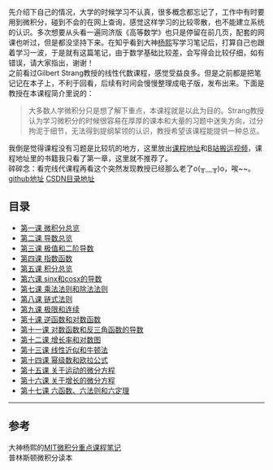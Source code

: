 先介绍下自己的情况，大学的时候学习不认真，很多概念都忘记了，工作中有时要用到微积分，碰到不会的在网上查询，感觉这样学习的比较零散，也不能建立系统的认识。多次想要从头看一遍同济版《高等数学》也只是停留在前几页，配套的网课也听过，但是都没坚持下来。在知乎看到大神[杨熙](https://www.zhihu.com/people/yang-xi-97-90/columns)写学习笔记后，打算自己也跟着学习一波，于是就有这篇笔记，由于数学基础比较差，会写得会比较仔细，如有错误，请大家指出，谢谢！  
之前看过Gilbert Strang教授的线性代数课程，感觉受益良多。但是之前都是把笔记记在本子上，不利于回看，后续有时间会慢慢整理成电子版，发布出来。下面是教授在本课程简介里说的：  
> 大多数人学微积分只是想了解下重点，本课程就是以此为目的。Strang教授认为学习微积分的时候很容易在厚厚的课本和大量的习题中迷失方向，过分拘泥于细节，无法得到提纲挈领的认识，教授希望该课程能提供一种总览。
  
我倒是觉得课程没有习题是比较坑的地方，这里放出[课程地址](https://ocw.mit.edu/courses/res-18-005-highlights-of-calculus-spring-2010/)和[B站搬运视频](https://www.bilibili.com/video/av3518650/?p=1)，课程地址里的书籍我只看了第一章，这里就不推荐了。  
碎碎念：看完线代课程再看这个突然发现教授已经那么老了o(╥﹏╥)o，唉~~。  
[github地址](https://github.com/smzztx/MIT-Highlights-of-Calculus)
[CSDN目录地址]()
    
## 目录
- [第一课 微积分总览](第一课%20微积分总览/第一课%20微积分总览.md)
- [第二课 导数总览](第二课%20导数总览/第二课%20导数总览.md)
- [第三课 极值和二阶导数](第三课%20极值和二阶导数/第三课%20极值和二阶导数.md)
- [第四课 指数函数](第四课%20指数函数/第四课%20指数函数（exponential）.md)
- [第五课 积分总览](第五课%20积分总览/第五课%20积分总览.md)
- [第六课 sinx和cosx的导数](第六课%20sinx和cosx的导数/第六课%20sinx和cosx的导数.md)
- [第七课 乘法法则和除法法则](第七课%20乘法法则和除法法则/第七课%20乘法法则和除法法则.md)
- [第八课 链式法则](第八课%20链式法则/第八课%20链式法则.md)
- [第九课 极限和连续](第九课%20极限和连续/第九课%20极限和连续.md)
- [第十课 逆函数和对数函数](第十课%20逆函数和对数函数/第十课%20逆函数和对数函数.md)
- [第十一课 对数函数和反三角函数的导数](第十一课%20对数函数和反三角函数的导数/第十一课%20对数函数和反三角函数的导数.md)
- [第十二课 增长率和对数图](第十二课%20增长率和对数图/第十二课%20增长率和对数图.md)
- [第十三课 线性近似和牛顿法](第十三课%20线性近似和牛顿法/第十三课%20线性近似和牛顿法.md)
- [第十四课 幂级数和欧拉公式](第十四课%20幂级数和欧拉公式/第十四课%20幂级数和欧拉公式.md)
- [第十五课 关于运动的微分方程](第十五课%20关于运动的微分方程/第十五课%20关于运动的微分方程.md)
- [第十六课 关于增长的微分方程](第十六课%20关于增长的微分方程/第十六课%20关于增长的微分方程.md)
- [第十七课 六函数、六法则和六定理](第十七课%20六函数、六法则和六定理/第十七课%20六函数、六法则和六定理.md)
---
## 参考
大神杨熙的[MIT微积分重点课程笔记](https://www.zhihu.com/column/c_1165312843926171648)  
普林斯顿微积分读本  